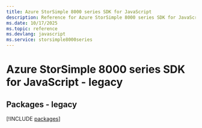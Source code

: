 ```yaml
---
title: Azure StorSimple 8000 series SDK for JavaScript
description: Reference for Azure StorSimple 8000 series SDK for JavaScript
ms.date: 10/17/2025
ms.topic: reference
ms.devlang: javascript
ms.service: storsimple8000series
---
```

# Azure StorSimple 8000 series SDK for JavaScript - legacy
## Packages - legacy
[!INCLUDE [packages](storsimple-8000-series-index.md)]